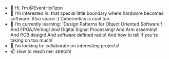 - 👋 Hi, I’m @EventHor1zon
- 👀 I’m interested in: that special little boundary where hardware becomes software. Also space :) Cybernetics is cool too. 
- 🌱 I’m currently learning: 'Design Patterns for Object Oriented Software'! And FPGA/Verilog! And Digital Signal Processing! And Arm assembly! And PCB design! And software defined radio! And how to tell if you're taking on too much!
- 💞️ I’m looking to: collaborate on interesting projects!
- 📫 How to reach me: stretch!

<!---
EventHor1zon/EventHor1zon is a ✨ special ✨ repository because its `README.md` (this file) appears on your GitHub profile.
You can click the Preview link to take a look at your changes.
--->
